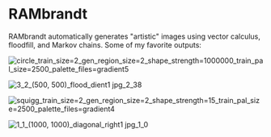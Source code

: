 # RAMbrandt

RAMbrandt automatically generates "artistic" images using vector calculus, floodfill, and Markov chains. Some of my favorite outputs:

![circle_train_size=2_gen_region_size=2_shape_strength=1000000_train_pal_size=2500_palette_files=gradient5](https://github.com/bplaut/RAMbrandt/assets/7914058/3f20abb3-6a8c-447a-bf70-ee18c1435b97)

![3_2_(500, 500)_flood_dient1 jpg_2_38](https://github.com/bplaut/RAMbrandt/assets/7914058/850a1360-c60d-42e4-9214-3a7f84eb6ae2)

![squigg_train_size=2_gen_region_size=2_shape_strength=15_train_pal_size=2500_palette_files=gradient4](https://github.com/bplaut/RAMbrandt/assets/7914058/4cea107d-d2a3-4698-8328-d9ce3d696f74)

![1_1_(1000, 1000)_diagonal_right1 jpg_1_0](https://github.com/bplaut/RAMbrandt/assets/7914058/94d3d0a0-dd32-40d5-a51c-75e3e5c66692)
